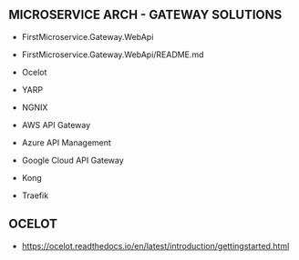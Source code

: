 MICROSERVICE ARCH - GATEWAY SOLUTIONS
-----------------
- FirstMicroservice.Gateway.WebApi
- FirstMicroservice.Gateway.WebApi/README.md

- Ocelot
- YARP
- NGNIX
- AWS API Gateway
- Azure API Management
- Google Cloud API Gateway
- Kong
- Traefik

OCELOT
-----------------

- https://ocelot.readthedocs.io/en/latest/introduction/gettingstarted.html